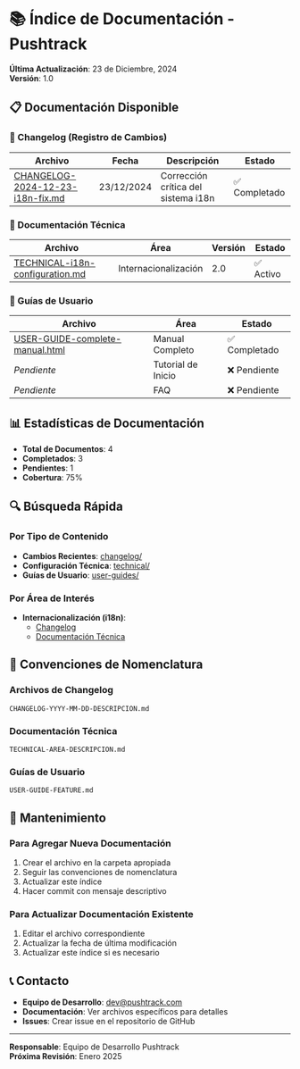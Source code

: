 # 📚 Índice de Documentación - Pushtrack

**Última Actualización**: 23 de Diciembre, 2024  
**Versión**: 1.0  

## 📋 Documentación Disponible

### 🔄 Changelog (Registro de Cambios)

| Archivo | Fecha | Descripción | Estado |
|---------|-------|-------------|--------|
| [CHANGELOG-2024-12-23-i18n-fix.md](changelog/CHANGELOG-2024-12-23-i18n-fix.md) | 23/12/2024 | Corrección crítica del sistema i18n | ✅ Completado |

### 🔧 Documentación Técnica

| Archivo | Área | Versión | Estado |
|---------|------|---------|--------|
| [TECHNICAL-i18n-configuration.md](technical/TECHNICAL-i18n-configuration.md) | Internacionalización | 2.0 | ✅ Activo |

### 👥 Guías de Usuario

| Archivo | Área | Estado |
|---------|------|--------|
| [USER-GUIDE-complete-manual.html](user-guides/USER-GUIDE-complete-manual.html) | Manual Completo | ✅ Completado |
| *Pendiente* | Tutorial de Inicio | ❌ Pendiente |
| *Pendiente* | FAQ | ❌ Pendiente |

## 📊 Estadísticas de Documentación

- **Total de Documentos**: 4
- **Completados**: 3
- **Pendientes**: 1
- **Cobertura**: 75%

## 🔍 Búsqueda Rápida

### Por Tipo de Contenido
- **Cambios Recientes**: [changelog/](changelog/)
- **Configuración Técnica**: [technical/](technical/)
- **Guías de Usuario**: [user-guides/](user-guides/)

### Por Área de Interés
- **Internacionalización (i18n)**: 
  - [Changelog](changelog/CHANGELOG-2024-12-23-i18n-fix.md)
  - [Documentación Técnica](technical/TECHNICAL-i18n-configuration.md)

## 📝 Convenciones de Nomenclatura

### Archivos de Changelog
```
CHANGELOG-YYYY-MM-DD-DESCRIPCION.md
```

### Documentación Técnica
```
TECHNICAL-AREA-DESCRIPCION.md
```

### Guías de Usuario
```
USER-GUIDE-FEATURE.md
```

## 🔄 Mantenimiento

### Para Agregar Nueva Documentación
1. Crear el archivo en la carpeta apropiada
2. Seguir las convenciones de nomenclatura
3. Actualizar este índice
4. Hacer commit con mensaje descriptivo

### Para Actualizar Documentación Existente
1. Editar el archivo correspondiente
2. Actualizar la fecha de última modificación
3. Actualizar este índice si es necesario

## 📞 Contacto

- **Equipo de Desarrollo**: dev@pushtrack.com
- **Documentación**: Ver archivos específicos para detalles
- **Issues**: Crear issue en el repositorio de GitHub

---

**Responsable**: Equipo de Desarrollo Pushtrack  
**Próxima Revisión**: Enero 2025
